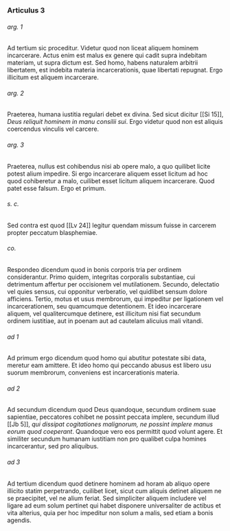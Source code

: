 ### Articulus 3

###### arg. 1
Ad tertium sic proceditur. Videtur quod non liceat aliquem hominem incarcerare. Actus enim est malus ex genere qui cadit supra indebitam materiam, ut supra dictum est. Sed homo, habens naturalem arbitrii libertatem, est indebita materia incarcerationis, quae libertati repugnat. Ergo illicitum est aliquem incarcerare.

###### arg. 2
Praeterea, humana iustitia regulari debet ex divina. Sed sicut dicitur [[Si 15]], *Deus reliquit hominem in manu consilii sui*. Ergo videtur quod non est aliquis coercendus vinculis vel carcere.

###### arg. 3
Praeterea, nullus est cohibendus nisi ab opere malo, a quo quilibet licite potest alium impedire. Si ergo incarcerare aliquem esset licitum ad hoc quod cohiberetur a malo, cuilibet esset licitum aliquem incarcerare. Quod patet esse falsum. Ergo et primum.

###### s. c.
Sed contra est quod [[Lv 24]] legitur quendam missum fuisse in carcerem propter peccatum blasphemiae.

###### co.
Respondeo dicendum quod in bonis corporis tria per ordinem considerantur. Primo quidem, integritas corporalis substantiae, cui detrimentum affertur per occisionem vel mutilationem. Secundo, delectatio vel quies sensus, cui opponitur verberatio, vel quidlibet sensum dolore afficiens. Tertio, motus et usus membrorum, qui impeditur per ligationem vel incarcerationem, seu quamcumque detentionem. Et ideo incarcerare aliquem, vel qualitercumque detinere, est illicitum nisi fiat secundum ordinem iustitiae, aut in poenam aut ad cautelam alicuius mali vitandi.

###### ad 1
Ad primum ergo dicendum quod homo qui abutitur potestate sibi data, meretur eam amittere. Et ideo homo qui peccando abusus est libero usu suorum membrorum, conveniens est incarcerationis materia.

###### ad 2
Ad secundum dicendum quod Deus quandoque, secundum ordinem suae sapientiae, peccatores cohibet ne possint peccata implere, secundum illud [[Jb 5]], *qui dissipat cogitationes malignorum, ne possint implere manus eorum quod coeperant*. Quandoque vero eos permittit quod volunt agere. Et similiter secundum humanam iustitiam non pro qualibet culpa homines incarcerantur, sed pro aliquibus.

###### ad 3
Ad tertium dicendum quod detinere hominem ad horam ab aliquo opere illicito statim perpetrando, cuilibet licet, sicut cum aliquis detinet aliquem ne se praecipitet, vel ne alium feriat. Sed simpliciter aliquem includere vel ligare ad eum solum pertinet qui habet disponere universaliter de actibus et vita alterius, quia per hoc impeditur non solum a malis, sed etiam a bonis agendis.

